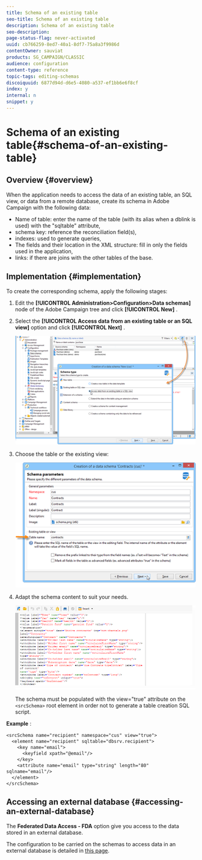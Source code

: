 ```yaml
---
title: Schema of an existing table
seo-title: Schema of an existing table
description: Schema of an existing table
seo-description: 
page-status-flag: never-activated
uuid: cb766259-8ed7-40a1-8df7-75a8a3f9986d
contentOwner: sauviat
products: SG_CAMPAIGN/CLASSIC
audience: configuration
content-type: reference
topic-tags: editing-schemas
discoiquuid: 6877d94d-d6e5-4080-a537-ef1bb6e6f8cf
index: y
internal: n
snippet: y
---
```


# Schema of an existing table{#schema-of-an-existing-table}

## Overview {#overview}

When the application needs to access the data of an existing table, an SQL view, or data from a remote database, create its schema in Adobe Campaign with the following data:

* Name of table: enter the name of the table (with its alias when a dblink is used) with the "sqltable" attribute, 
* schema key: reference the reconciliation field(s),
* indexes: used to generate queries,
* The fields and their location in the XML structure: fill in only the fields used in the application,
* links: if there are joins with the other tables of the base.

## Implementation {#implementation}

To create the corresponding schema, apply the following stages:

1. Edit the **[!UICONTROL Administration>Configuration>Data schemas]** node of the Adobe Campaign tree and click **[!UICONTROL New]** .
1. Select the **[!UICONTROL Access data from an existing table or an SQL view]** option and click **[!UICONTROL Next]** .

   ![](assets/s_ncs_configuration_extand_a_schema.png)

1. Choose the table or the existing view:

   ![](assets/s_ncs_configuration_select_table.png)

1. Adapt the schema content to suit your needs.

   ![](assets/s_ncs_configuration_view_create_schema.png)

   The schema must be populated with the view="true" attribute on the `<srcSchema>` root element in order not to generate a table creation SQL script.

**Example** :

```
<srcSchema name="recipient" namespace="cus" view="true">
  <element name="recipient" sqltable="dbsrv.recipient">
    <key name="email">
      <keyfield xpath="@email"/>
    </key>   
    <attribute name="email" type="string" length="80" sqlname="email"/>
  </element>
</srcSchema>
```

## Accessing an external database {#accessing-an-external-database}

The **Federated Data Access - FDA** option give you access to the data stored in an external database.

The configuration to be carried on the schemas to access data in an external database is detailed in [this page](../../platform/using/creating-data-schema.md).
